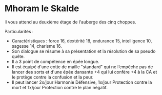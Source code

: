 # Mhoram le Skalde

Il vous attend au deuxième étage de l'auberge des cinq choppes.

Particularités :
- Caractéristiques : force 16, dextérité 18, endurance 15, intelligence 10, sagesse 14, charisme 16.
- Son dialogue se résume à sa présentation et la résolution de sa pseudo quête.
- Il a 3 point de compétence en épée longue.
- Il est équipé d'une cotte de maille "standard" qui ne l’empêche pas de lancer des sorts et d'une épée dansante +4 qui lui confère +4 à la CA et le protège contre la confusion et la peur.
- Il peut lancer 2x/jour Harmonie Défensive, 1x/jour Protection contre la mort et 1x/jour Protection contre le plan négatif.
